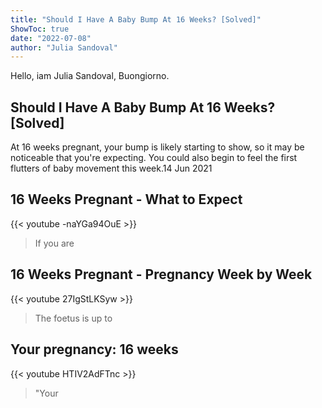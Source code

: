 ```yaml
---
title: "Should I Have A Baby Bump At 16 Weeks? [Solved]"
ShowToc: true 
date: "2022-07-08"
author: "Julia Sandoval" 
---
```


Hello, iam Julia Sandoval, Buongiorno.
## Should I Have A Baby Bump At 16 Weeks? [Solved]
 At 16 weeks pregnant, your bump is likely starting to show, so it may be noticeable that you're expecting. You could also begin to feel the first flutters of baby movement this week.14 Jun 2021

## 16 Weeks Pregnant - What to Expect
{{< youtube -naYGa94OuE >}}
>If you are 

## 16 Weeks Pregnant - Pregnancy Week by Week
{{< youtube 27IgStLKSyw >}}
>The foetus is up to 

## Your pregnancy: 16 weeks
{{< youtube HTIV2AdFTnc >}}
>"Your 

